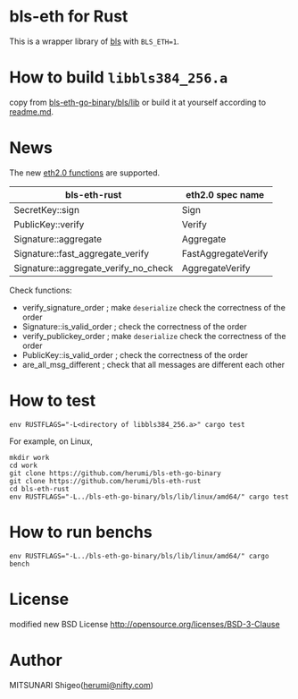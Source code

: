# bls-eth for Rust

This is a wrapper library of [bls](https://github.com/herumi/bls/) with `BLS_ETH=1`.

# How to build `libbls384_256.a`

copy from [bls-eth-go-binary/bls/lib](https://github.com/herumi/bls-eth-go-binary/tree/master/bls/lib) or build it at yourself according to [readme.md](https://github.com/herumi/bls-eth-go-binary#how-to-build-the-static-binary).

# News
The new [eth2.0 functions](https://github.com/ethereum/eth2.0-specs/blob/dev/specs/phase0/beacon-chain.md#bls-signatures) are supported.

bls-eth-rust | eth2.0 spec name|
------|-----------------|
SecretKey::sign|Sign|
PublicKey::verify|Verify|
Signature::aggregate|Aggregate|
Signature::fast_aggregate_verify|FastAggregateVerify|
Signature::aggregate_verify_no_check|AggregateVerify|

Check functions:
- verify_signature_order ; make `deserialize` check the correctness of the order
- Signature::is_valid_order ; check the correctness of the order
- verify_publickey_order ; make `deserialize` check the correctness of the order
- PublicKey::is_valid_order ; check the correctness of the order
- are_all_msg_different ; check that all messages are different each other
# How to test

```
env RUSTFLAGS="-L<directory of libbls384_256.a>" cargo test
```
For example, on Linux,

```
mkdir work
cd work
git clone https://github.com/herumi/bls-eth-go-binary
git clone https://github.com/herumi/bls-eth-rust
cd bls-eth-rust
env RUSTFLAGS="-L../bls-eth-go-binary/bls/lib/linux/amd64/" cargo test
```

# How to run benchs

```
env RUSTFLAGS="-L../bls-eth-go-binary/bls/lib/linux/amd64/" cargo bench
```

# License

modified new BSD License
http://opensource.org/licenses/BSD-3-Clause

# Author

MITSUNARI Shigeo(herumi@nifty.com)
